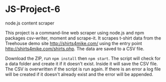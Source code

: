 # JS-Project-6
node.js content scraper

This project is a command-line web scraper using node.js and npm packages csv-writer, moment and scrape-it.  It scrapes t-shirt data from the Treehouse demo site http://shirts4mike.com/ using the entry point http://shirts4mike.com/shirts.php.  The data are saved to a CSV file.

Download the ZIP, run ```npm install``` then ```npm start```.  The script will check for a data folder and create it if it doesn't exist.  Inside it will save the CSV file.  The CSV is overwritten if the script is run again.  If there is an error a log file will be created if it doesn't already exist and the error will be appended.  
